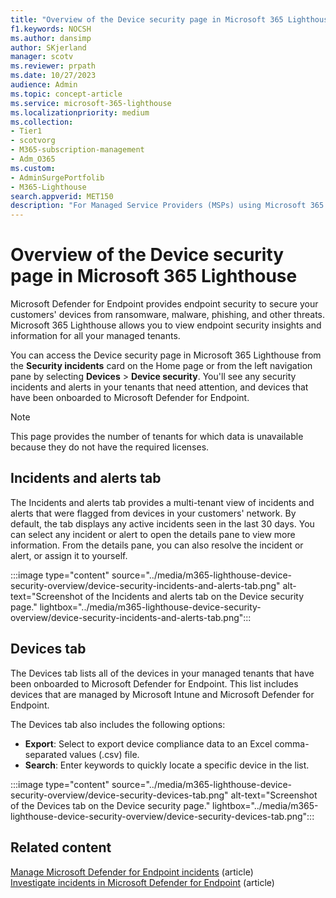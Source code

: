 ```yaml
---
title: "Overview of the Device security page in Microsoft 365 Lighthouse"
f1.keywords: NOCSH
ms.author: dansimp
author: SKjerland
manager: scotv
ms.reviewer: prpath
ms.date: 10/27/2023
audience: Admin
ms.topic: concept-article
ms.service: microsoft-365-lighthouse
ms.localizationpriority: medium
ms.collection:
- Tier1
- scotvorg
- M365-subscription-management
- Adm_O365
ms.custom:
- AdminSurgePortfolib
- M365-Lighthouse                         
search.appverid: MET150
description: "For Managed Service Providers (MSPs) using Microsoft 365 Lighthouse, learn how to view security risks."
---
```


# Overview of the Device security page in Microsoft 365 Lighthouse

Microsoft Defender for Endpoint provides endpoint security to secure your customers' devices from ransomware, malware, phishing, and other threats. Microsoft 365 Lighthouse allows you to view endpoint security insights and information for all your managed tenants.

You can access the Device security page in Microsoft 365 Lighthouse from the **Security incidents** card on the Home page or from the left navigation pane by selecting **Devices** > **Device security**. You'll see any security incidents and alerts in your tenants that need attention, and devices that have been onboarded to Microsoft Defender for Endpoint.

> [!NOTE]
> This page provides the number of tenants for which data is unavailable because they do not have the required licenses.

## Incidents and alerts tab

The Incidents and alerts tab provides a multi-tenant view of incidents and alerts that were flagged from devices in your customers' network. By default, the tab displays any active incidents seen in the last 30 days. You can select any incident or alert to open the details pane to view more information. From the details pane, you can also resolve the incident or alert, or assign it to yourself.

:::image type="content" source="../media/m365-lighthouse-device-security-overview/device-security-incidents-and-alerts-tab.png" alt-text="Screenshot of the Incidents and alerts tab on the Device security page." lightbox="../media/m365-lighthouse-device-security-overview/device-security-incidents-and-alerts-tab.png":::

## Devices tab

The Devices tab lists all of the devices in your managed tenants that have been onboarded to Microsoft Defender for Endpoint. This list includes devices that are managed by Microsoft Intune and Microsoft Defender for Endpoint.

The Devices tab also includes the following options:

- **Export**: Select to export device compliance data to an Excel comma-separated values (.csv) file.
- **Search**: Enter keywords to quickly locate a specific device in the list.

:::image type="content" source="../media/m365-lighthouse-device-security-overview/device-security-devices-tab.png" alt-text="Screenshot of the Devices tab on the Device security page." lightbox="../media/m365-lighthouse-device-security-overview/device-security-devices-tab.png":::

## Related content

[Manage Microsoft Defender for Endpoint incidents](../security/defender-endpoint/manage-incidents.md) (article)\
[Investigate incidents in Microsoft Defender for Endpoint](../security/defender-endpoint/investigate-incidents.md) (article)
